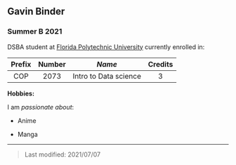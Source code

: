 ## Gavin Binder

### Summer B 2021

DSBA student at [Florida Polytechnic University](https://www.floridapoly.edu) currently enrolled in: 

| **Prefix**  | **Number** | _Name_  | Credits  |
|:---------:|:--------:|:-------:|:----------:
| COP     | 2073   | Intro to Data science| 3  |

**Hobbies:**

I am _passionate about_: 

- Anime

- Manga

***

> Last modified: 2021/07/07
